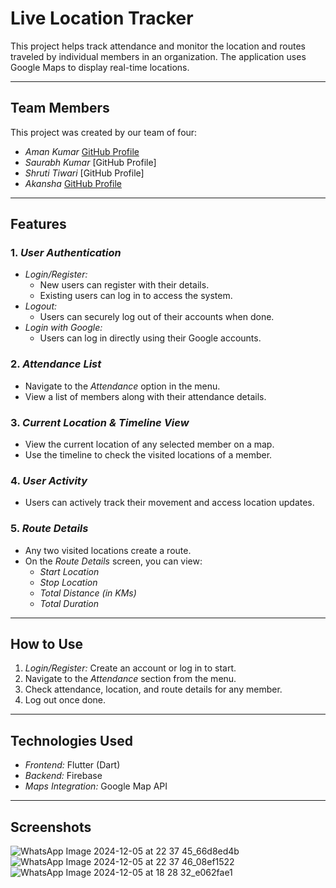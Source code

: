 # Live Location Tracker

This project helps track attendance and monitor the location and routes traveled by individual members in an organization. The application uses Google Maps to display real-time locations.

---

## Team Members

This project was created by our team of four:

- _Aman Kumar_ [GitHub Profile](https://github.com/Amankumar534)
- _Saurabh Kumar_ [GitHub Profile]
- _Shruti Tiwari_ [GitHub Profile]
- _Akansha_ [GitHub Profile](https://github.com/Akansha-17)

---

## Features

### 1. _User Authentication_

- _Login/Register:_
  - New users can register with their details.
  - Existing users can log in to access the system.
- _Logout:_
  - Users can securely log out of their accounts when done.
- _Login with Google:_
  - Users can log in directly using their Google accounts.

### 2. _Attendance List_

- Navigate to the _Attendance_ option in the menu.
- View a list of members along with their attendance details.

### 3. _Current Location & Timeline View_

- View the current location of any selected member on a map.
- Use the timeline to check the visited locations of a member.

### 4. _User Activity_

- Users can actively track their movement and access location updates.

### 5. _Route Details_

- Any two visited locations create a route.
- On the _Route Details_ screen, you can view:
  - _Start Location_
  - _Stop Location_
  - _Total Distance (in KMs)_
  - _Total Duration_

---

## How to Use

1. _Login/Register:_ Create an account or log in to start.
2. Navigate to the _Attendance_ section from the menu.
3. Check attendance, location, and route details for any member.
4. Log out once done.

---

## Technologies Used

- _Frontend:_ Flutter (Dart)
- _Backend:_ Firebase
- _Maps Integration:_ Google Map API

---

## Screenshots

![WhatsApp Image 2024-12-05 at 22 37 45_66d8ed4b](https://github.com/user-attachments/assets/62ed26ec-94aa-4617-b94b-5b748d5a1db7)
![WhatsApp Image 2024-12-05 at 22 37 46_08ef1522](https://github.com/user-attachments/assets/2162b34b-797b-4ac3-b106-4ba1be51936a)
![WhatsApp Image 2024-12-05 at 18 28 32_e062fae1](https://github.com/user-attachments/assets/b817b559-c08d-41d0-aad9-c6d21cd613d6)
